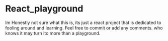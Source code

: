 # React_playground
Im Honestly not sure what this is, its just a react project that is dedicated to fooling around and learning. Feel free to commit or add any comments. who knows it may turn ito more than a playground.

